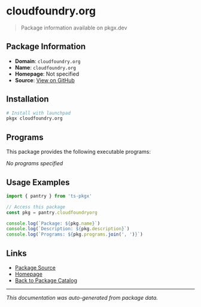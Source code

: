 # cloudfoundry.org

> Package information available on pkgx.dev

## Package Information

- **Domain**: `cloudfoundry.org`
- **Name**: `cloudfoundry.org`
- **Homepage**: Not specified
- **Source**: [View on GitHub](https://github.com/pkgxdev/pantry/tree/main/projects/cloudfoundry.org/package.yml)

## Installation

```bash
# Install with launchpad
pkgx cloudfoundry.org
```

## Programs

This package provides the following executable programs:

*No programs specified*

## Usage Examples

```typescript
import { pantry } from 'ts-pkgx'

// Access this package
const pkg = pantry.cloudfoundryorg

console.log(`Package: ${pkg.name}`)
console.log(`Description: ${pkg.description}`)
console.log(`Programs: ${pkg.programs.join(', ')}`)
```

## Links

- [Package Source](https://github.com/pkgxdev/pantry/tree/main/projects/cloudfoundry.org/package.yml)
- [Homepage](#)
- [Back to Package Catalog](../package-catalog.md)

---

*This documentation was auto-generated from package data.*
